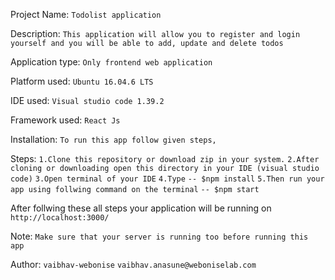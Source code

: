 Project Name: 
`Todolist application`

Description: 
`This application will allow you to register and login yourself and you will be able to add, update and delete todos`

Application type: 
`Only frontend web application`

Platform used: 
`Ubuntu 16.04.6 LTS`

IDE used: 
`Visual studio code 1.39.2`

Framework used: 
`React Js`

Installation: 
`To run this app follow given steps,`

Steps: 
        `1.Clone this repository or download zip in your system.`
        `2.After cloning or downloading open this directory in your IDE (visual studio code)`
        `3.Open terminal of your IDE`
        `4.Type` 
            `-- $npm install`
        `5.Then run your app using follwing command on the terminal` 
            `-- $npm start`

After follwing these all steps your application will be running on 
        `http://localhost:3000/`

Note: 
`Make sure that your server is running too before running this app`

Author: 
`vaibhav-webonise`
`vaibhav.anasune@weboniselab.com`
